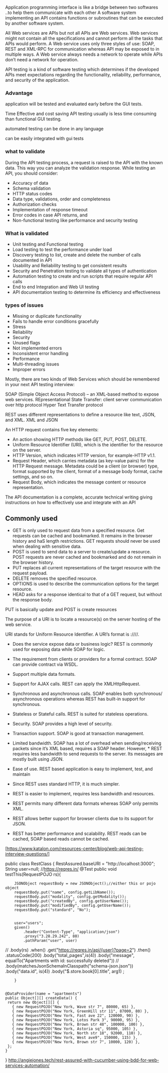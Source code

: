 
Application programming interface is like a bridge between two softwares ..to help them communicate with each other
 A software system implementing an API contains functions or subroutines that can be executed by another software system.


All Web services are APIs but not all APIs are Web services.
Web services might not contain all the specifications and cannot perform all the tasks that APIs would perform.
A Web service uses only three styles of use: SOAP, REST and XML-RPC for communication whereas API may be exposed to in multiple ways.
A Web service always needs a network to operate while APIs don’t need a network for operation.


API testing is a kind of software testing which determines if the developed APIs meet expectations regarding the functionality, reliability, performance, and security of the application.


### Advantage

application will be tested and evaluated early before the GUI tests. 

Time Effective and cost saving API testing usually is less time consuming than functional GUI testing.  

automated testing can be done in any language

can be easily integrated with gui tests

### what to validate
During the API testing process, a request is raised to the API with the known data. This way you can analyze the validation response. While testing an API, you should consider:

* Accuracy of data
* Schema validation
* HTTP status codes
* Data type, validations, order and completeness
* Authorization checks
* Implementation of response timeout
* Error codes in case API returns, and
* Non-functional testing like performance and security testing

### What is validated

* Unit testing and Functional testing
* Load testing to test the performance under load
* Discovery testing to list, create and delete the number of calls documented in API
* Usability and Reliability testing to get consistent results
* Security and Penetration testing to validate all types of authentication
* Automation testing to create and run scripts that require regular API calls
* End to end Integration and Web UI testing
* API documentation testing to determine its efficiency and effectiveness

### types of issues

* Missing or duplicate functionality
* Fails to handle error conditions gracefully
* Stress
* Reliability
* Security
* Unused flags
* Not implemented errors
* Inconsistent error handling
* Performance
* Multi-threading issues
* Improper errors

Mostly, there are two kinds of Web Services which should be remembered in your next API testing interview:

SOAP (Simple Object Access Protocol) – an XML-based method to expose web services.
REpresentational State Transfer: client server communication over http protocol Hyper Text Transfer protocol

REST uses different representations to define a resource like text, JSON, and XML.
XML and JSON


An HTTP request contains five key elements:

* An action showing HTTP methods like GET, PUT, POST, DELETE.
* Uniform Resource Identifier (URI), which is the identifier for the resource on the server.
* HTTP Version, which indicates HTTP version, for example-HTTP v1.1.
* Request Header, which carries metadata (as key-value pairs) for the HTTP Request message. Metadata could be a client (or browser) type, format supported by the client, format of a message body format, cache settings, and so on.
* Request Body, which indicates the message content or resource representation.


The API documentation is a complete, accurate technical writing giving instructions on how to effectively use and integrate with an API

## Commonly used 
* GET is only used to request data from a specified resource. Get requests can be cached and bookmarked. It remains in the browser history and haS length restrictions. GET requests should never be used when dealing with sensitive data.
* POST is used to send data to a server to create/update a resource. POST requests are never cached and bookmarked and do not remain in the browser history.
* PUT replaces all current representations of the target resource with the request payload.
* DELETE removes the specified resource.
* OPTIONS is used to describe the communication options for the target resource.
* HEAD asks for a response identical to that of a GET request, but without the response body.

PUT is basically update and POST is create resources

The purpose of a URI is to locate a resource(s) on the server hosting of the web service.

URI stands for Uniform Resource Identifier. 
A URI’s format is <protocol>://<service-name>/<ResourceType>/<ResourceID>.
 
* Does the service expose data or business logic? REST is commonly used for exposing data while SOAP for logic.
* The requirement from clients or providers for a formal contract. SOAP can provide contract via WSDL.
* Support multiple data formats.
* Support for AJAX calls. REST can apply the XMLHttpRequest.
* Synchronous and asynchronous calls. SOAP enables both synchronous/ asynchronous operations whereas REST has built-in support for synchronous.
* Stateless or Stateful calls. REST is suited for stateless operations.
* Security. SOAP provides a high level of security.
* Transaction support. SOAP is good at transaction management.
* Limited bandwidth. SOAP has a lot of overhead when sending/receiving packets since it’s XML based, requires a SOAP header. However, * REST requires less bandwidth to send requests to the server. Its messages are mostly built using JSON.
* Ease of use. REST based application is easy to implement, test, and maintain


* Since REST uses standard HTTP, it is much simpler.
* REST is easier to implement, requires less bandwidth and resources.
* REST permits many different data formats whereas SOAP only permits XML.
* REST allows better support for browser clients due to its support for JSON.
* REST has better performance and scalability. REST reads can be cached, SOAP based reads cannot be cached.


[https://www.katalon.com/resources-center/blog/web-api-testing-interview-questions/]




public class RestClass {
	RestAssured.baseURI = "http://localhost:3000";
	String user=null;
	//https://reqres.in/
	@Test
	public void testThis(RequestPOJO rs){
		
		JSONObject requestBody = new JSONObject();//either this or pojo object
		requestBody.put("name", config.getLibName());
		requestBody.put("modality", config.getModality());
		requestBody.put("createdBy", config.getUserName());
		requestBody.put("modifiedBy", config.getUserName());
		requestBody.put("standard", "No");
		
		
		user="users";
		given()
			.header("Content-Type", "application/json")
			.proxy("3.28.29.242", 80)
			.pathParam("user", user)
//			.body(rs)
		.when()
			.get("https://reqres.in/api/{user}?page=2")
		.then()
			.statusCode(200)
			.body("total_pages",is(4))
			.body("message", equalTo("Apartments with id:  successfully deleted"))
//			.body(matchesJsonSchemaInClasspath("schema-json.json"))
			.body("data.id", is(4))
			.body("$.store.book[0].title", arg1)
			;
	
		}
	
	
	@DataProvider(name = "apartments")
	public Object[][] createData() {
	 return new Object[][] {
	   { new RequestPOJO("New York, Wave str 7", 80000, 65) },
	   { new RequestPOJO("New York, GreenHill str 11", 87000, 80) },
	   { new RequestPOJO("New York, Fast ave 22", 120000, 90) },
	   { new RequestPOJO("New York, Lotos Park 3", 90000, 95) },
	   { new RequestPOJO("New York, Brown str 48", 100000, 100) },
	   { new RequestPOJO("New York, Astoria sq", 95000, 105) },
	   { new RequestPOJO("New York, North str 18", 92000, 110) },
	   { new RequestPOJO("New York, West ave9", 150000, 115) },
	   { new RequestPOJO("New York, Brown str 7", 10000, 120) },
	 };
	}
}
http://angiejones.tech/rest-assured-with-cucumber-using-bdd-for-web-services-automation/
